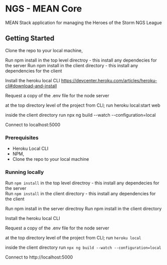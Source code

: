# NGS - MEAN Core

MEAN Stack application for managing the Heroes of the Storm NGS League

## Getting Started

Clone the repo to your local machine, 

Run npm install in the top level directroy - this install any dependecies for the server
Run npm install in the client directory - this install any dependencies for the client

Install the heroku local CLI https://devcenter.heroku.com/articles/heroku-cli#download-and-install

Request a copy of the .env file for the node server

at the top directory level of the project from CLI; run heroku local:start web

inside the client directory run npx ng build --watch --configuration=local

Connect to localhost:5000


### Prerequisites

* Heroku Local CLI
* NPM,
* Clone the repo to your local machine 


### Running locally
Run `npm install` in the top level directroy - this install any dependecies for the server  
Run `npm install` in the client directory - this install any dependencies for the client  

Run npm install in the server directroy
Run npm install in the client directory

Install the heroku local CLI

Request a copy of the .env file for the node server

at the top directory level of the project from CLI; run `heroku local`

inside the client directory run `npx ng build --watch --configuration=local`

Connect to http://localhost:5000
